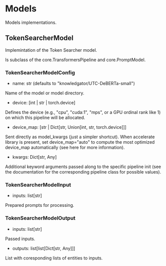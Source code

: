 # Models

Models implementations.


## TokenSearcherModel

Implemintation of the Token Searcher model.

Is subclass of the core.TransformersPipeline and core.PromptModel.


### TokenSearcherModelConfig

- name: str (defaults to "knowledgator/UTC-DeBERTa-small")

Name of the model or model directory.

- device: [int | str | torch.device]

Defines the device (e.g., "cpu", "cuda:1", "mps", or a GPU ordinal rank like 1) on which this pipeline will be allocated.

- device_map: [str | Dict[str, Union[int, str, torch.device]]]

Sent directly as model_kwargs (just a simpler shortcut). When accelerate library is present, set device_map="auto" to compute the most optimized device_map automatically (see here for more information).

- kwargs: Dict[str, Any]

Additional keyword arguments passed along to the specific pipeline init (see the documentation for the corresponding pipeline class for possible values).

### TokenSearcherModelInput

- inputs: list[str]

Prepared prompts for processing.

### TokenSearcherModelOutput

- inputs: list[str]

Passed inputs.

- outputs: list[list[Dict[str, Any]]]

List with coresponding lists of entities to inputs.